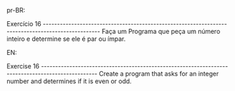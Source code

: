 pr-BR:

Exercício 16 --------------------------------------------------------------------------------------------------
Faça um Programa que peça um número inteiro e determine se ele é par ou ímpar.

EN:

Exercise 16 --------------------------------------------------------------------------------------------------
Create a program that asks for an integer number and determines if it is even or odd.
